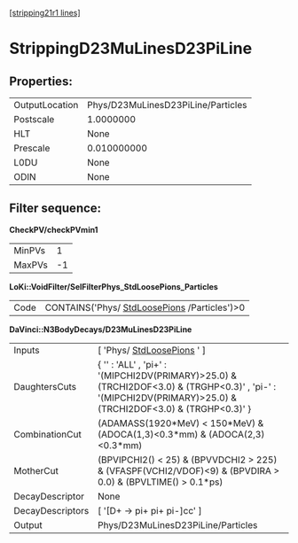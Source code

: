 [[stripping21r1 lines]](./stripping21r1-leptonic)

# StrippingD23MuLinesD23PiLine

## Properties:

|                |                                    |
|----------------|------------------------------------|
| OutputLocation | Phys/D23MuLinesD23PiLine/Particles |
| Postscale      | 1.0000000                          |
| HLT            | None                               |
| Prescale       | 0.010000000                        |
| L0DU           | None                               |
| ODIN           | None                               |

## Filter sequence:

**CheckPV/checkPVmin1**

|        |     |
|--------|-----|
| MinPVs | 1   |
| MaxPVs | -1  |

**LoKi::VoidFilter/SelFilterPhys_StdLoosePions_Particles**

|      |                                                                                |
|------|--------------------------------------------------------------------------------|
| Code | CONTAINS('Phys/ [StdLoosePions](./stripping21r1-stdloosepions) /Particles')\>0 |

**DaVinci::N3BodyDecays/D23MuLinesD23PiLine**

|                  |                                                                                                                                                                  |
|------------------|------------------------------------------------------------------------------------------------------------------------------------------------------------------|
| Inputs           | [ 'Phys/ [StdLoosePions](./stripping21r1-stdloosepions) ' ]                                                                                                    |
| DaughtersCuts    | { '' : 'ALL' , 'pi+' : '(MIPCHI2DV(PRIMARY)\>25.0) & (TRCHI2DOF\<3.0) & (TRGHP\<0.3)' , 'pi-' : '(MIPCHI2DV(PRIMARY)\>25.0) & (TRCHI2DOF\<3.0) & (TRGHP\<0.3)' } |
| CombinationCut   | (ADAMASS(1920\*MeV) \< 150\*MeV) & (ADOCA(1,3)\<0.3\*mm) & (ADOCA(2,3)\<0.3\*mm)                                                                                 |
| MotherCut        | (BPVIPCHI2() \< 25) & (BPVVDCHI2 \> 225) & (VFASPF(VCHI2/VDOF)\<9) & (BPVDIRA \> 0.0) & (BPVLTIME() \> 0.1\*ps)                                                  |
| DecayDescriptor  | None                                                                                                                                                             |
| DecayDescriptors | [ '[D+ -\> pi+ pi+ pi-]cc' ]                                                                                                                                 |
| Output           | Phys/D23MuLinesD23PiLine/Particles                                                                                                                               |
